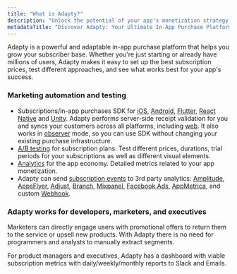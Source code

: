 ```yaml
---
title: "What is Adapty?"
description: "Unlock the potential of your app's monetization strategy with Adapty – a versatile in-app purchase platform designed to fuel subscriber growth. From startups to established giants, Adapty simplifies the process of optimizing subscription prices and testing various approaches to ensure your app's success. Discover how Adapty empowers you to maximize revenue and enhance user engagement effortlessly"
metadataTitle: "Discover Adapty: Your Ultimate In-App Purchase Platform"
---
```


Adapty is a powerful and adaptable in-app purchase platform that helps you grow your subscriber base. Whether you're just starting or already have millions of users, Adapty makes it easy to set up the best subscription prices, test different approaches, and see what works best for your app's success.

### Marketing automation and testing

- Subscriptions/in-app purchases SDK for [iOS](ios-installation), [Android](android-installation), [Flutter](flutter-installation), [React Native](react-native-installation) and [Unity](unity-installation). Adapty performs server-side receipt validation for you and syncs your customers across all platforms, including [web](getting-started-with-server-side-api). It also works in [observer](observer-vs-full-mode) mode, so you can use SDK without changing your existing purchase infrastructure.
- [A/B testing](ab-test) for subscription plans. Test different prices, durations, trial periods for your subscriptions as well as different visual elements.
- [Analytics](analytics-charts) for the app economy. Detailed metrics related to your app monetization.
- Adapty can send [subscription events](events) to 3rd party analytics: [Amplitude](amplitude), [AppsFlyer](appsflyer), [Adjust](adjust), [Branch](branch), [Mixpanel](mixpanel), [Facebook Ads](facebook-ads), [AppMetrica](appmetrica), and custom [Webhook](webhook).

### Adapty works for developers, marketers, and executives

Marketers can directly engage users with promotional offers to return them to the service or upsell new products. With Adapty there is no need for programmers and analysts to manually extract segments.

For product managers and executives, Adapty has a dashboard with viable subscription metrics with daily/weekly/monthly reports to Slack and Emails.